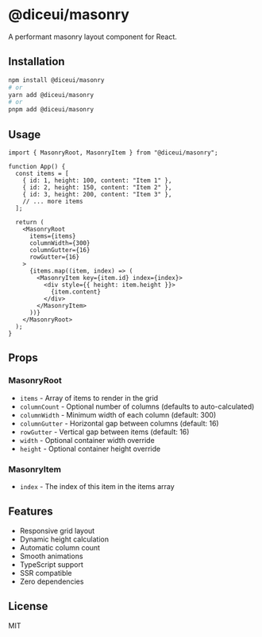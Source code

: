 # @diceui/masonry

A performant masonry layout component for React.

## Installation

```bash
npm install @diceui/masonry
# or
yarn add @diceui/masonry
# or
pnpm add @diceui/masonry
```

## Usage

```tsx
import { MasonryRoot, MasonryItem } from "@diceui/masonry";

function App() {
  const items = [
    { id: 1, height: 100, content: "Item 1" },
    { id: 2, height: 150, content: "Item 2" },
    { id: 3, height: 200, content: "Item 3" },
    // ... more items
  ];

  return (
    <MasonryRoot
      items={items}
      columnWidth={300}
      columnGutter={16}
      rowGutter={16}
    >
      {items.map((item, index) => (
        <MasonryItem key={item.id} index={index}>
          <div style={{ height: item.height }}>
            {item.content}
          </div>
        </MasonryItem>
      ))}
    </MasonryRoot>
  );
}
```

## Props

### MasonryRoot

- `items` - Array of items to render in the grid
- `columnCount` - Optional number of columns (defaults to auto-calculated)
- `columnWidth` - Minimum width of each column (default: 300)
- `columnGutter` - Horizontal gap between columns (default: 16)
- `rowGutter` - Vertical gap between items (default: 16)
- `width` - Optional container width override
- `height` - Optional container height override

### MasonryItem

- `index` - The index of this item in the items array

## Features

- Responsive grid layout
- Dynamic height calculation
- Automatic column count
- Smooth animations
- TypeScript support
- SSR compatible
- Zero dependencies

## License

MIT 